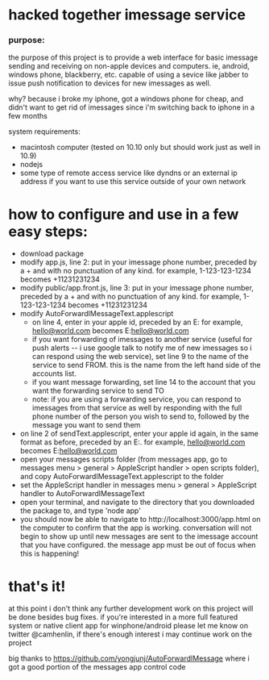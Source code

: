 hacked together imessage service
===

### purpose:

the purpose of this project is to provide a web interface for basic imessage sending and receiving on non-apple devices and computers. ie, android, windows phone, blackberry, etc. capable of using a sevice like jabber to issue push notification to devices for new imessages as well.

why? because i broke my iphone, got a windows phone for cheap, and didn't want to get rid of imessages since i'm switching back to iphone in a few months

system requirements:
- macintosh computer (tested on 10.10 only but should work just as well in 10.9)
- nodejs
- some type of remote access service like dyndns or an external ip address if you want to use this service outside of your own network

how to configure and use in a few easy steps:
==

- download package
- modify app.js, line 2: put in your imessage phone number, preceded by a + and with no punctuation of any kind. for example, 1-123-123-1234 becomes +11231231234
- modify public/app.front.js, line 3: put in your imessage phone number, preceded by a + and with no punctuation of any kind. for example, 1-123-123-1234 becomes +11231231234
- modify AutoForwardIMessageText.applescript
	- on line 4, enter in your apple id, preceded by an E: for example, hello@world.com becomes E:hello@world.com
	- if you want forwarding of imessages to another service (useful for push alerts -- i use google talk to notify me of new imessages so i can respond using the web service), set line 9 to the name of the service to send FROM. this is the name from the left hand side of the accounts list.
	- if you want message forwarding, set line 14 to the account that you want the forwarding service to send TO
	- note: if you are using a forwarding service, you can respond to imessages from that service as well by responding with the full phone number of the person you wish to send to, followed by the message you want to send them
- on line 2 of sendText.applescript, enter your apple id again, in the same format as before, preceded by an E:. for example, hello@world.com becomes E:hello@world.com
- open your messages scripts folder (from messages app, go to messages menu > general > AppleScript handler > open scripts folder), and copy AutoForwardIMessageText.applescript to the folder
- set the AppleScript handler in messages menu > general > AppleScript handler to AutoForwardIMessageText
- open your terminal, and navigate to the directory that you downloaded the package to, and type 'node app'
- you should now be able to navigate to http://localhost:3000/app.html on the computer to confirm that the app is working. conversation will not begin to show up until new messages are sent to the imessage account that you have configured. the message app must be out of focus when this is happening!

that's it!
=

at this point i don't think any further development work on this project will be done besides bug fixes. if you're interested in a more full featured system or native client app for winphone/android please let me know on twitter @camhenlin, if there's enough interest i may continue work on the project


big thanks to https://github.com/yongjunj/AutoForwardIMessage where i got a good portion of the messages app control code